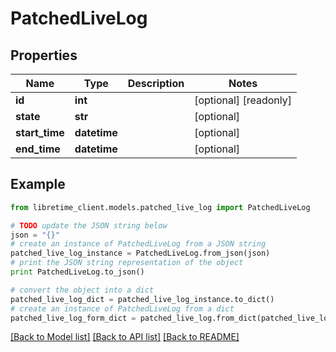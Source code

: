 # PatchedLiveLog


## Properties
Name | Type | Description | Notes
------------ | ------------- | ------------- | -------------
**id** | **int** |  | [optional] [readonly] 
**state** | **str** |  | [optional] 
**start_time** | **datetime** |  | [optional] 
**end_time** | **datetime** |  | [optional] 

## Example

```python
from libretime_client.models.patched_live_log import PatchedLiveLog

# TODO update the JSON string below
json = "{}"
# create an instance of PatchedLiveLog from a JSON string
patched_live_log_instance = PatchedLiveLog.from_json(json)
# print the JSON string representation of the object
print PatchedLiveLog.to_json()

# convert the object into a dict
patched_live_log_dict = patched_live_log_instance.to_dict()
# create an instance of PatchedLiveLog from a dict
patched_live_log_form_dict = patched_live_log.from_dict(patched_live_log_dict)
```
[[Back to Model list]](../README.md#documentation-for-models) [[Back to API list]](../README.md#documentation-for-api-endpoints) [[Back to README]](../README.md)



